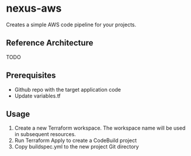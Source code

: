 # nexus-aws
Creates a simple AWS code pipeline for your projects.

## Reference Architecture
TODO

## Prerequisites
- Github repo with the target application code
- Update variables.tf

## Usage
1. Create a new Terraform workspace. The workspace name will be used in subsequent resources.
2. Run Terraform Apply to create a CodeBuild project
3. Copy buildspec.yml to the new project Git directory
